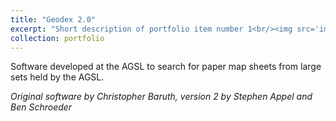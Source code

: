 ```yaml
---
title: "Geodex 2.0"
excerpt: "Short description of portfolio item number 1<br/><img src='images/geodex.png?raw=true'>"
collection: portfolio
---
```


Software developed at the AGSL to search for paper map sheets from large sets held by the AGSL.

*Original software by Christopher Baruth, version 2 by Stephen Appel and Ben Schroeder*

